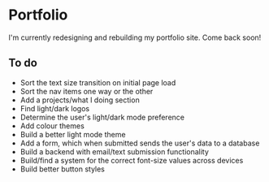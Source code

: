 # Portfolio

I'm currently redesigning and rebuilding my portfolio site. Come back soon!

## To do

* Sort the text size transition on initial page load
* Sort the nav items one way or the other
* Add a projects/what I doing section
* Find light/dark logos
* Determine the user's light/dark mode preference
* Add colour themes
* Build a better light mode theme
* Add a form, which when submitted sends the user's data to a database
* Build a backend with email/text submission functionality
* Build/find a system for the correct font-size values across devices
* Build better button styles